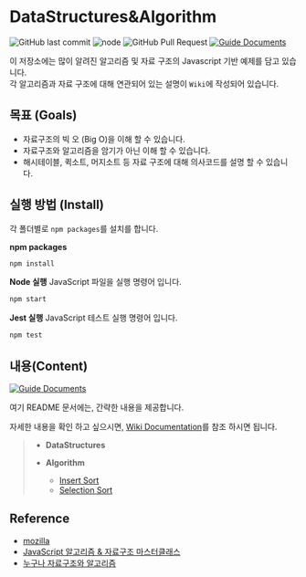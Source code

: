 # DataStructures&Algorithm

![GitHub last commit][GitHub-last-commit]
![node][node]
![GitHub Pull Request][GitHub-pull-request]
[![Guide Documents](https://img.shields.io/badge/wiki-documentation-forestgreen)](https://github.com/jihwooon/Algorithm-JavaScript/wiki)

이 저장소에는 많이 알려진 알고리즘 및 자료 구조의 Javascript 기반 예제를 담고 있습니다.  
각 알고리즘과 자료 구조에 대해 연관되어 있는 설명이 `Wiki`에 작성되어 있습니다.

## 목표 (Goals)
* 자료구조의 빅 오 (Big O)을 이해 할 수 있습니다.
* 자료구조와 알고리즘을 암기가 아닌 이해 할 수 있습니다.
* 해시테이블, 퀵소트, 머지소트 등 자료 구조에 대해 의사코드를 설명 할 수 있습니다.

## 실행 방법 (Install)
각 폴더별로 `npm packages`를 설치를 합니다.

**npm packages**
``` sh
npm install
```

**Node 실행**
JavaScript 파일을 실행 명령어 입니다.
``` sh
npm start
```

**Jest 실행**
JavaScript 테스트 실행 명령어 입니다.
``` sh
npm test
```

## 내용(Content)
[![Guide Documents](https://img.shields.io/badge/wiki-documentation-forestgreen)](https://github.com/jihwooon/Algorithm-JavaScript/wiki)

여기 README 문서에는, 간략한 내용을 제공합니다. 

자세한 내용을 확인 하고 싶으시면, [Wiki Documentation](https://github.com/jihwooon/Algorithm-JavaScript/wiki)를 참조 하시면 됩니다.

> - **DataStructures**
>   
>
> - **Algorithm**
>   - [Insert Sort](https://github.com/jihwooon/Algorithm-JavaScript/wiki/Insert-Sort)
>   - [Selection Sort](https://github.com/jihwooon/Algorithm-JavaScript/wiki/Selection-Sort)


##  Reference
* [mozilla](https://developer.mozilla.org/ko/docs/Web/JavaScript)
* [JavaScript 알고리즘 & 자료구조 마스터클래스](https://www.udemy.com/share/105zfq3@MGeQ_6JUaggtZJdZuUk1KWf-gZnnweq5LQoOtqe4UK9mRFZpOBD2asw7VdUubD8p4Q==/)
* [누구나 자료구조와 알고리즘](http://aladin.kr/p/O4nDE)

[GitHub-last-commit]: https://img.shields.io/github/last-commit/jihwooon/Algorithm-JavaScript?style=flat-square
[node]: https://img.shields.io/node/v/linkedlist?color=blue
[GitHub-pull-request]: https://img.shields.io/github/issues-pr/jihwooon/Algorithm-JavaScript?color=ff69b4